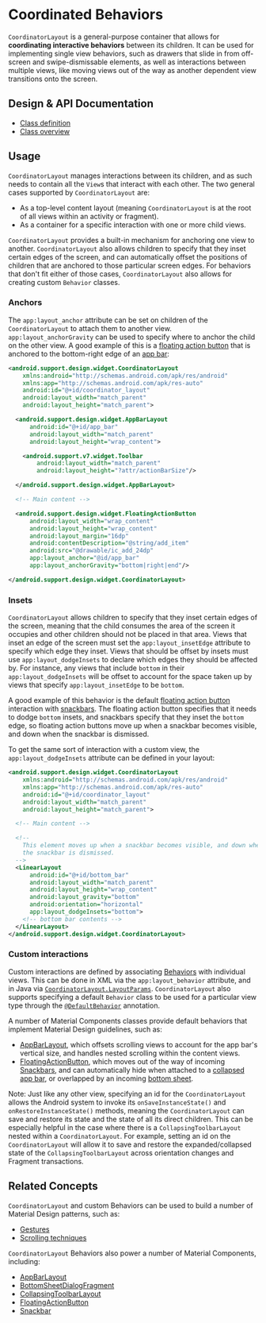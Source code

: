 <!--docs:
title: "Coordinated Behaviors"
layout: detail
section: components
excerpt: "A layout that coordinates interactive behaviors between its children."
path: /catalog/coordinator-layout/
-->

# Coordinated Behaviors

`CoordinatorLayout` is a general-purpose container that allows for
**coordinating interactive behaviors** between its children. It can be used for
implementing single view behaviors, such as drawers that slide in from
off-screen and swipe-dismissable elements, as well as interactions between
multiple views, like moving views out of the way as another dependent view
transitions onto the screen.

## Design & API Documentation

- [Class
  definition](https://github.com/material-components/material-components-android/tree/master/lib/src/android/support/design/widget/CoordinatorLayout.java)
  <!--{: .icon-list-item.icon-list-item--link }-->
- [Class
  overview](https://developer.android.com/reference/android/support/design/widget/CoordinatorLayout.html)
  <!--{: .icon-list-item.icon-list-item--link }-->
<!--{: .icon-list }-->

## Usage

`CoordinatorLayout` manages interactions between its children, and as such needs
to contain all the `View`s that interact with each other. The two general cases
supported by `CoordinatorLayout` are:

- As a top-level content layout (meaning `CoordinatorLayout` is at the root of all
  views within an activity or fragment).
- As a container for a specific interaction with one or more child views.

`CoordinatorLayout` provides a built-in mechanism for anchoring one view to
another. `CoordinatorLayout` also allows children to specify that they inset
certain edges of the screen, and can automatically offset the positions of
children that are anchored to those particular screen edges. For behaviors that
don't fit either of those cases, `CoordinatorLayout` also allows for creating
custom `Behavior` classes.

### Anchors

The `app:layout_anchor` attribute can be set on children of the
`CoordinatorLayout` to attach them to another view. `app:layout_anchorGravity` can
be used to specify where to anchor the child on the other view. A good example
of this is a [floating action button](FloatingActionButton.md) that is anchored
to the bottom-right edge of an [app bar](AppBarLayout.md):

```xml
<android.support.design.widget.CoordinatorLayout
    xmlns:android="http://schemas.android.com/apk/res/android"
    xmlns:app="http://schemas.android.com/apk/res-auto"
    android:id="@+id/coordinator_layout"
    android:layout_width="match_parent"
    android:layout_height="match_parent">

  <android.support.design.widget.AppBarLayout
      android:id="@+id/app_bar"
      android:layout_width="match_parent"
      android:layout_height="wrap_content">

    <android.support.v7.widget.Toolbar
        android:layout_width="match_parent"
        android:layout_height="?attr/actionBarSize"/>

  </android.support.design.widget.AppBarLayout>

  <!-- Main content -->

  <android.support.design.widget.FloatingActionButton
      android:layout_width="wrap_content"
      android:layout_height="wrap_content"
      android:layout_margin="16dp"
      android:contentDescription="@string/add_item"
      android:src="@drawable/ic_add_24dp"
      app:layout_anchor="@id/app_bar"
      app:layout_anchorGravity="bottom|right|end"/>

</android.support.design.widget.CoordinatorLayout>
```

### Insets

`CoordinatorLayout` allows children to specify that they inset certain edges of
the screen, meaning that the child consumes the area of the screen it occupies
and other children should not be placed in that area. Views that inset an edge
of the screen must set the `app:layout_insetEdge` attribute to specify which
edge they inset. Views that should be offset by insets must use
`app:layout_dodgeInsets` to declare which edges they should be affected by. For
instance, any views that include `bottom` in their `app:layout_dodgeInsets` will
be offset to account for the space taken up by views that specify
`app:layout_insetEdge` to be `bottom`.

A good example of this behavior is the default [floating action
button](FloatingActionButton.md) interaction with [snackbars](Snackbar.md). The
floating action button specifies that it needs to dodge `bottom` insets, and
snackbars specify that they inset the `bottom` edge, so floating
action buttons move up when a snackbar becomes visible, and down when
the snackbar is dismissed.

To get the same sort of interaction with a custom view, the
`app:layout_dodgeInsets` attribute can be defined in your layout:

```xml
<android.support.design.widget.CoordinatorLayout
    xmlns:android="http://schemas.android.com/apk/res/android"
    xmlns:app="http://schemas.android.com/apk/res-auto"
    android:id="@+id/coordinator_layout"
    android:layout_width="match_parent"
    android:layout_height="match_parent">

  <!-- Main content -->

  <!--
    This element moves up when a snackbar becomes visible, and down when
    the snackbar is dismissed.
  -->
  <LinearLayout
      android:id="@+id/bottom_bar"
      android:layout_width="match_parent"
      android:layout_height="wrap_content"
      android:layout_gravity="bottom"
      android:orientation="horizontal"
      app:layout_dodgeInsets="bottom">
    <!-- bottom bar contents -->
  </LinearLayout>
</android.support.design.widget.CoordinatorLayout>
```

### Custom interactions

Custom interactions are defined by associating
[Behaviors](https://developer.android.com/reference/android/support/design/widget/CoordinatorLayout.Behavior.html)
with individual views. This can be done in XML via the `app:layout_behavior`
attribute, and in Java via
[`CoordinatorLayout.LayoutParams`](https://developer.android.com/reference/android/support/design/widget/CoordinatorLayout.LayoutParams.html).
`CoordinatorLayout` also supports specifying a default `Behavior` class
to be used for a particular view type through the
[`@DefaultBehavior`](https://developer.android.com/reference/android/support/design/widget/CoordinatorLayout.DefaultBehavior.html)
annotation.

A number of Material Components classes provide default behaviors that implement
Material Design guidelines, such as:

- [AppBarLayout](AppBarLayout.md), which offsets scrolling views to account for
  the app bar's vertical size, and handles nested scrolling within the content
  views.
- [FloatingActionButton](FloatingActionButton.md), which moves out of the way of
  incoming [Snackbars](Snackbar.md), and can automatically hide when attached to
  a [collapsed app bar](CollapsingToolbarLayout.md), or overlapped by an
  incoming [bottom sheet](BottomSheetBehavior.md).

Note: Just like any other view, specifying an id for the `CoordinatorLayout` allows the Android
system to invoke its `onSaveInstanceState()` and `onRestoreInstanceState()` methods, meaning
the `CoordinatorLayout` can save and restore its state and the state of all its direct children.
This can be especially helpful in the case where there is a `CollapsingToolbarLayout` nested
within a `CoordinatorLayout`. For example, setting an id on the `CoordinatorLayout` will allow
it to save and restore the expanded/collapsed state of the `CollapsingToolbarLayout` across
orientation changes and Fragment transactions.

## Related Concepts

`CoordinatorLayout` and custom Behaviors can be used to build a number of Material
Design patterns, such as:

- [Gestures](https://material.io/guidelines/patterns/gestures.html)
- [Scrolling
  techniques](https://material.io/guidelines/patterns/scrolling-techniques.html)

`CoordinatorLayout` Behaviors also power a number of Material Components,
including:

- [AppBarLayout](AppBarLayout.md)
- [BottomSheetDialogFragment](BottomSheetDialogFragment.md)
- [CollapsingToolbarLayout](CollapsingToolbarLayout.md)
- [FloatingActionButton](FloatingActionButton.md)
- [Snackbar](Snackbar.md)
